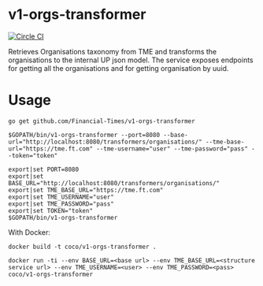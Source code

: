 # v1-orgs-transformer

[![Circle CI](https://circleci.com/gh/Financial-Times/v1-orgs-transformer/tree/master.png?style=shield)](https://circleci.com/gh/Financial-Times/v1-orgs-transformer/tree/master)

Retrieves Organisations taxonomy from TME and transforms the organisations to the internal UP json model.
The service exposes endpoints for getting all the organisations and for getting organisation by uuid.

# Usage
`go get github.com/Financial-Times/v1-orgs-transformer`

`$GOPATH/bin/v1-orgs-transformer --port=8080 --base-url="http://localhost:8080/transformers/organisations/" --tme-base-url="https://tme.ft.com" --tme-username="user" --tme-password="pass" --token="token"`
```
export|set PORT=8080
export|set BASE_URL="http://localhost:8080/transformers/organisations/"
export|set TME_BASE_URL="https://tme.ft.com"
export|set TME_USERNAME="user"
export|set TME_PASSWORD="pass"
export|set TOKEN="token"
$GOPATH/bin/v1-orgs-transformer
```

With Docker:

`docker build -t coco/v1-orgs-transformer .`

`docker run -ti --env BASE_URL=<base url> --env TME_BASE_URL=<structure service url> --env TME_USERNAME=<user> --env TME_PASSWORD=<pass> coco/v1-orgs-transformer`
